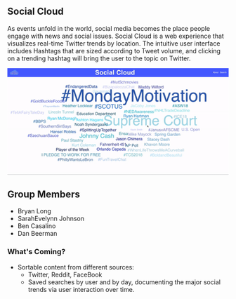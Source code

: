 ## Social Cloud

As events unfold in the world, social media becomes the place people engage with news and social issues. Social Cloud is a web experience that visualizes  real-time Twitter trends by location. The intuitive user interface includes Hashtags that are sized according to Tweet volume, and clicking on a trending hashtag will bring the user to the topic on Twitter.  

![Social Cloud Demo](https://github.com/BryanLong14/Social-Cloud-Frontend/blob/master/SocialCloudScreencast.gif)

## Group Members
- Bryan Long
- SarahEvelynn Johnson
- Ben Casalino
- Dan Beerman

### What's Coming? 
- Sortable content from different sources: 
  - Twitter, Reddit, FaceBook
  - Saved searches by user and by day, documenting the major social trends via user interaction over time. 